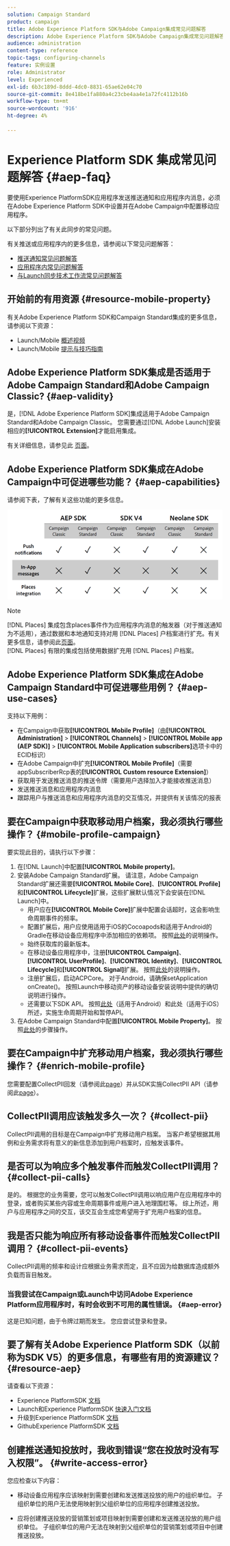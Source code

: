 ```yaml
---
solution: Campaign Standard
product: campaign
title: Adobe Experience Platform SDK与Adobe Campaign集成常见问题解答
description: Adobe Experience Platform SDK与Adobe Campaign集成常见问题解答
audience: administration
content-type: reference
topic-tags: configuring-channels
feature: 实例设置
role: Administrator
level: Experienced
exl-id: 6b3c189d-8ddd-4dc0-8831-65ae62e04c70
source-git-commit: 8e418be1fa880a4c23cbe4aa4e1a72fc4112b16b
workflow-type: tm+mt
source-wordcount: '916'
ht-degree: 4%

---
```


# Experience Platform SDK 集成常见问题解答 {#aep-faq}

要使用Experience PlatformSDK应用程序发送推送通知和应用程序内消息，必须在Adobe Experience Platform SDK中设置并在Adobe Campaign中配置移动应用程序。

以下部分列出了有关此同步的常见问题。

有关推送或应用程序内的更多信息，请参阅以下常见问题解答：

* [推送通知常见问题解答](../../channels/using/about-push-notifications.md#push-faq)
* [应用程序内常见问题解答](../../channels/using/in-app-faq.md)
* [与Launch同步技术工作流常见问题解答](../../administration/using/syncwithlaunch-faq.md)

## 开始前的有用资源 {#resource-mobile-property}

有关Adobe Experience Platform SDK和Campaign Standard集成的更多信息，请参阅以下资源：

* Launch/Mobile [概述视频](https://www.adobe.com/experience-platform/launch.html#acpl-mobile-video)
* Launch/Mobile [提示与技巧指南](https://www.adobe.com/content/dam/www/us/en/experience-platform/launch-tag-manager/pdfs/adobe-cloud-platform-launch-tips-and-tricks-sheet.pdf)

## Adobe Experience Platform SDK集成是否适用于Adobe Campaign Standard和Adobe Campaign Classic? {#aep-validity}

是，[!DNL Adobe Experience Platform SDK]集成适用于Adobe Campaign Standard和Adobe Campaign Classic。 您需要通过[!DNL Adobe Launch]安装相应的&#x200B;**[!UICONTROL Extension]**&#x200B;才能启用集成。

有关详细信息，请参见此 [ 页面](Https://aep-sdks.gitbook.io/docs/using-mobile-extensions/adobe-campaign-standard)。

## Adobe Experience Platform SDK集成在Adobe Campaign中可促进哪些功能？ {#aep-capabilities}

请参阅下表，了解有关这些功能的更多信息。

![](assets/faq.png)

>[!NOTE]
>
>[!DNL Places] 集成包含places事件作为应用程序内消息的触发器（对于推送通知为不适用），通过数据和本地通知支持对用 [!DNL Places] 户档案进行扩充。有关更多信息，请参阅此[页面](../../channels/using/preparing-and-sending-an-in-app-message.md)。 <br>[!DNL Places] 有限的集成包括使用数据扩充用 [!DNL Places] 户档案。

## Adobe Experience Platform SDK集成在Adobe Campaign Standard中可促进哪些用例？ {#aep-use-cases}

支持以下用例：

* 在Campaign中获取&#x200B;**[!UICONTROL Mobile Profile]**（由&#x200B;**[!UICONTROL Administration]** > **[!UICONTROL Channels]** > **[!UICONTROL Mobile app (AEP SDK)]** > **[!UICONTROL Mobile Application subscribers]**&#x200B;选项卡中的ECID标识）
* 在Adobe Campaign中扩充&#x200B;**[!UICONTROL Mobile Profile]**（需要appSubscriberRcp表的&#x200B;**[!UICONTROL Custom resource Extension]**）
* 获取用于发送推送消息的推送令牌（需要用户选择加入才能接收推送消息）
* 发送推送消息和应用程序内消息
* 跟踪用户与推送消息和应用程序内消息的交互情况，并提供有关该情况的报表

## 要在Campaign中获取移动用户档案，我必须执行哪些操作？ {#mobile-profile-campaign}

要实现此目的，请执行以下步骤：

1. 在[!DNL Launch]中配置&#x200B;**[!UICONTROL Mobile property]**。
1. 安装Adobe Campaign Standard扩展。 请注意，Adobe Campaign Standard扩展还需要&#x200B;**[!UICONTROL Mobile Core]**、**[!UICONTROL Profile]**&#x200B;和&#x200B;**[!UICONTROL Lifecycle]**&#x200B;扩展，这些扩展默认情况下会安装在[!DNL Launch]中。
   * 用户应在&#x200B;**[!UICONTROL Mobile Core]**&#x200B;扩展中配置会话超时，这会影响生命周期事件的频率。
   * 配置扩展后，用户应使用适用于iOS的Cocoapods和适用于Android的Gradle在移动设备应用程序中添加相应的依赖项。 按照[此处](https://aep-sdks.gitbook.io/docs/using-mobile-extensions/adobe-campaign-standard)的说明操作。
   * 始终获取库的最新版本。
   * 在移动设备应用程序中，注册&#x200B;**[!UICONTROL Campaign]**、**[!UICONTROL UserProfile]**、**[!UICONTROL Identity]**、**[!UICONTROL Lifecycle]**&#x200B;和&#x200B;**[!UICONTROL Signal]**&#x200B;扩展。 按照[此处](https://aep-sdks.gitbook.io/docs/using-mobile-extensions/adobe-campaign-standard#register-the-campaign-standard-extension-with-mobile-core)的说明操作。
   * 注册扩展后，启动ACPCore。 对于Android，请确保setApplication onCreate()。 按照Launch中移动资产的移动设备安装说明中提供的确切说明进行操作。
   * 还需要以下SDK API。 按照[此处](https://aep-sdks.gitbook.io/docs/using-mobile-extensions/mobile-core/lifecycle/lifecycle-extension-in-android)（适用于Android）和此处（适用于iOS）所述，实施生命周期开始和暂停API。
1. 在Adobe Campaign Standard中配置&#x200B;**[!UICONTROL Mobile Property]**。 按照[此处](../../administration/using/configuring-a-mobile-application.md#channel-specific-config)的步骤操作。

## 要在Campaign中扩充移动用户档案，我必须执行哪些操作？ {#enrich-mobile-profile}

您需要配置CollectPII回发（请参阅此[page](https://helpx.adobe.com/campaign/kb/config-app-in-launch.html#PIIpostback)）并从SDK实施CollectPII API（请参阅此[page](https://aep-sdks.gitbook.io/docs/using-mobile-extensions/mobile-core/mobile-core-api-reference#collect-pii)）。

## CollectPII调用应该触发多久一次？ {#collect-pii}

CollectPII调用的目标是在Campaign中扩充移动用户档案。 当客户希望根据其用例和业务需求将有意义的新信息添加到用户档案时，应触发该事件。

## 是否可以为响应多个触发事件而触发CollectPII调用？ {#collect-pii-calls}

是的。 根据您的业务需要，您可以触发CollectPII调用以响应用户在应用程序中的登录，或者购买某些内容或生命周期事件或用户进入地理围栏等。 综上所述，用户与应用程序之间的交互，该交互会生成您希望用于扩充用户档案的信息。

## 我是否只能为响应所有移动设备事件而触发CollectPII调用？ {#collect-pii-events}

CollectPII调用的频率和设计应根据业务需求而定，且不应因为给数据库造成额外负载而盲目触发。

### 当我尝试在Campaign或Launch中访问Adobe Experience Platform应用程序时，有时会收到不可用的属性错误。 {#aep-error}

这是已知问题，由于令牌过期而发生。 您应尝试登录和登录。

## 要了解有关Adobe Experience Platform SDK（以前称为SDK V5）的更多信息，有哪些有用的资源建议？{#resource-aep}

请查看以下资源：

* Experience PlatformSDK [文档](Https://aep-sdks.gitbook.io/docs/)
* Launch和Experience PlatformSDK [快速入门文档](https://aep-sdks.gitbook.io/docs/getting-started/create-a-mobile-property)
* 升级到Experience PlatformSDK [文档](https://aep-sdks.gitbook.io/docs/resources/upgrading-to-aep)
* GithubExperience PlatformSDK [文档](https://github.com/Adobe-Marketing-Cloud/acp-sdks/)

## 创建推送通知投放时，我收到错误“您在投放时没有写入权限”。 {#write-access-error}

您应检查以下内容：

* 移动设备应用程序应该映射到需要创建和发送推送投放的用户的组织单位。 子组织单位的用户无法使用映射到父组织单位的应用程序创建推送投放。

* 应将创建推送投放的营销策划或项目映射到需要创建和发送推送投放的用户组织单位。 子组织单位的用户无法在映射到父组织单位的营销策划或项目中创建推送投放。
